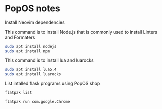 # PopOS notes


Install Neovim dependencies


This command is to install Node.js that is commonly used to install Linters and Formaters

```bash
sudo apt install nodejs
sudo apt install npm
```

This command is to install lua and luarocks

```bash
sudo apt install lua5.4
sudo apt install luarocks
```

List intalled flask programs using PopOS shop

```bash
flatpak list
```


```bash
flatpak run com.google.Chrome 
```

